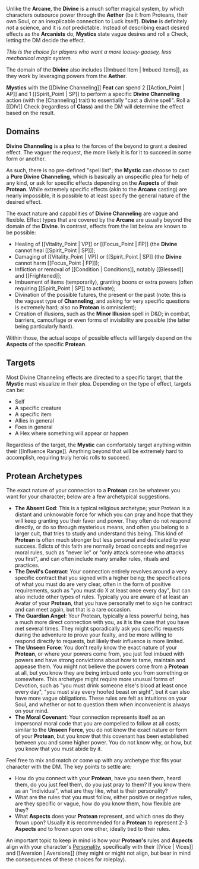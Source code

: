 Unlike the **Arcane**, the **Divine** is a much softer magical system, by which characters outsource power through the **Aether** (be it from Proteans, their own Soul, or an inexplicable connection to Luck itself). **Divine** is definitely _not_ a science, and it is _not_ predictable. Instead of describing exact desired effects as the **Arcanists** do, **Mystics** state vague desires and roll a Check, letting the DM decide the effect.

_This is the choice for players who want a more loosey-goosey, less mechanical magic system._

The domain of the **Divine** also includes [[Imbued Item | Imbued Items]], as they work by leveraging powers from the **Aether**.

**Mystics** with the [[Divine Channeling]] **Feat** can spend 2 [[Action_Point | AP]] and 1 [[Spirit_Point | SP]] to perform a specific **Divine Channeling** action (with the [Channeling] trait) to essentially "cast a divine spell". Roll a [[DIV]] Check (regardless of **Class**) and the DM will determine the effect based on the result.

## Domains

**Divine Channeling** is a plea to the forces of the beyond to grant a desired effect. The vaguer the request, the more likely it is for it to succeed in some form or another.

As such, there is no pre-defined "spell list"; the **Mystic** can choose to cast a **Pure Divine Channeling**, which is basically an unspecific plea for help of any kind, or ask for specific effects depending on the **Aspects** of their **Protean**. While extremely specific effects (akin to the **Arcane** casting) are nearly impossible, it is possible to at least specify the general nature of the desired effect.

The exact nature and capabilities of **Divine Channeling** are vague and flexible. Effect types that are covered by the **Arcane** are usually beyond the domain of the **Divine**. In contrast, effects from the list below are known to be possible:

* Healing of [[Vitality_Point | VP]] or [[Focus_Point | FP]] (the **Divine** cannot heal [[Spirit_Point | SP]]);
* Damaging of [[Vitality_Point | VP]] or [[Spirit_Point | SP]] (the **Divine** cannot harm [[Focus_Point | FP]]);
* Infliction or removal of [[Condition | Conditions]], notably [[Blessed]] and [[Frightened]];
* Imbuement of items (temporarily), granting boons or extra powers (often requiring [[Spirit_Point | SP]] to activate);
* Divination of the possible futures, the present or the past (note: this is the vaguest type of **Channeling**, and asking for very specific questions is extremely hard; also no **Protean** is omniscient);
* Creation of illusions, such as the **Minor Illusion** spell in D&D; in combat, barriers, camouflage or even forms of invisibility are possible (the latter being particularly hard).

Within those, the actual scope of possible effects will largely depend on the **Aspects** of the specific **Protean**.

## Targets

Most Divine Channeling effects are directed to a specific target, that the **Mystic** must visualize in their plea. Depending on the type of effect, targets can be:

* Self
* A specific creature
* A specific item
* Allies in general
* Foes in general
* A Hex where something will appear or happen

Regardless of the target, the **Mystic** can comfortably target anything within their [[Influence Range]]. Anything beyond that will be extremely hard to accomplish, requiring truly heroic rolls to succeed.

## Protean Archetypes

The exact nature of your connection to a **Protean** can be whatever you want for your character; below are a few archetypical suggestions.

* **The Absent God**: This is a typical religious archetype; your Protean is a distant and unknowable force for which you can pray and hope that they will keep granting you their favor and power. They often do not respond directly, or do so through mysterious means, and often you belong to a larger cult, that tries to study and understand this being. This kind of **Protean** is often much stronger but less personal and dedicated to your success. Edicts of this faith are normally broad concepts and negative moral rules, such as "never lie" or "only attack someone who attacks you first", and can often include many smaller rules, rituals and practices.
* **The Devil's Contract**: Your connection entirely revolves around a very specific contract that you signed with a higher being; the specifications of what you must do are very clear, often in the form of positive requirements, such as "you must do X at least once every day", but can also include other types of rules. Typically you are aware of at least an Avatar of your **Protean**, that you have personally met to sign he contract and can meet again, but that is a rare occasion.
* **The Guardian Angel**: Your Protean, typically a less powerful being, has a much more direct connection with you, as it is the case that you have met several times. They might sporadically ask you specific requests during the adventure to prove your fealty, and be more willing to respond directly to requests, but likely their influence is more limited.
* **The Unseen Force**: You don't really know the exact nature of your **Protean**, or where your powers come from, you just feel imbued with powers and have strong convictions about how to tame, maintain and appease them. You might not believe the powers come from a **Protean** at all, but you know they are being imbued onto you from something or somewhere. This archetype might require more unusual forms of Devotion, such as "you must drink someone else's blood at least once every day", "you must slay every hoofed beast on sight", but it can also have more vague obligations. These rules are felt as intuitions on your Soul, and whether or not to question them when inconvenient is always on your mind.
* **The Moral Covenant**: Your connection represents itself as an impersonal moral code that you are compelled to follow at all costs; similar to the **Unseen Force**, you do not know the exact nature or form of your **Protean**, but you know that this covenant has been established between you and some higher power. You do not know why, or how, but you know that you must abide by it.

Feel free to mix and match or come up with any archetype that fits your character with the DM. The key points to settle are:

* How do you connect with your **Protean**, have you seen them, heard them, do you just feel them, do you just pray to them? If you know them as an "individual", what are they like, what is their personality?
* What are the rules that you must follow, either positive or negative rules, are they specific or vague, how do you know them, how flexible are they?
* What **Aspects** does your **Protean** represent, and which ones do they frown upon? Usually it is recommended for a **Protean** to represent 2-3 **Aspects** and to frown upon one other, ideally tied to their rules.

An important topic to keep in mind is how your **Protean's** rules and **Aspects** align with your character's [Personality](/rules/personality), specifically with their [[Vice | Vices]] and [[Aversion | Aversions]] (they might or might not align, but bear in mind the consequences of these choices for roleplay).
